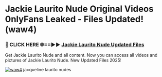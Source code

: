 # Jackie Laurito Nude Original Videos 0nlyFans Leaked - Files Updated! (waw4)

<h3>🔴 CLICK HERE 🌐==►► <a href="https://tinyurl.com/52m3yx9h" rel="nofollow">Jackie Laurito Nude Updated Files</a></h3>

Get Jackie Laurito Nude and all content. Now you can access all videos and pictures of Jackie Laurito Nude. New Updated Files 2025!

[![waw4](https://i.imgur.com/TnHtlc8.gif)](https://tinyurl.com/52m3yx9h)
jacqueline laurito nudes
